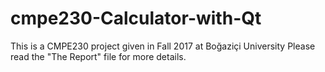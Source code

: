 # cmpe230-Calculator-with-Qt
This is a CMPE230 project given in Fall 2017 at Boğaziçi University
Please read the "The Report" file for more details.
